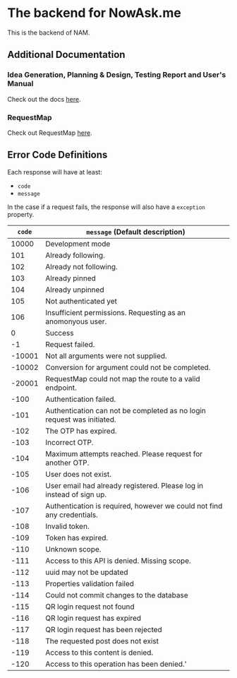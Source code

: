# The backend for NowAsk.me

This is the backend of NAM.

## Additional Documentation

### Idea Generation, Planning & Design, Testing Report and User's Manual

Check out the docs [here](https://docs.yyjlincoln.app/nowaskme).

### RequestMap

Check out RequestMap [here](https://github.com/yyjlincoln/RequestMap).

## Error Code Definitions

Each response will have at least:

- `code`
- `message`

In the case if a request fails, the response will also have a `exception` property.  

| `code` | `message` (Default description)                                        |
| ------ | ---------------------------------------------------------------------- |
| 10000  | Development mode                                                       |
| 101    | Already following.                                                     |
| 102    | Already not following.                                                 |
| 103    | Already pinned                                                         |
| 104    | Already unpinned                                                       |
| 105    | Not authenticated yet                                                  |
| 106    | Insufficient permissions. Requesting as an anomonyous user.            |
| 0      | Success                                                                |
| -1     | Request failed.                                                        |
| -10001 | Not all arguments were not supplied.                                   |
| -10002 | Conversion for argument could not be completed.                        |
| -20001 | RequestMap could not map the route to a valid endpoint.                |
| -100   | Authentication failed.                                                 |
| -101   | Authentication can not be completed as no login request was initiated. |
| -102   | The OTP has expired.                                                   |
| -103   | Incorrect OTP.                                                         |
| -104   | Maximum attempts reached. Please request for another OTP.              |
| -105   | User does not exist.                                                   |
| -106   | User email had already registered. Please log in instead of sign up.   |
| -107   | Authentication is required, however we could not find any credentials. |
| -108   | Invalid token.                                                         |
| -109   | Token has expired.                                                     |
| -110   | Unknown scope.                                                         |
| -111   | Access to this API is denied. Missing scope.                           |
| -112   | uuid may not be updated                                                |
| -113   | Properties validation failed                                           |
| -114   | Could not commit changes to the database                               |
| -115   | QR login request not found                                             |
| -116   | QR login request has expired                                           |
| -117   | QR login request has been rejected                                     |
| -118   | The requested post does not exist                                      |
| -119   | Access to this content is denied.                                      |
| -120   | Access to this operation has been denied.'                             |
